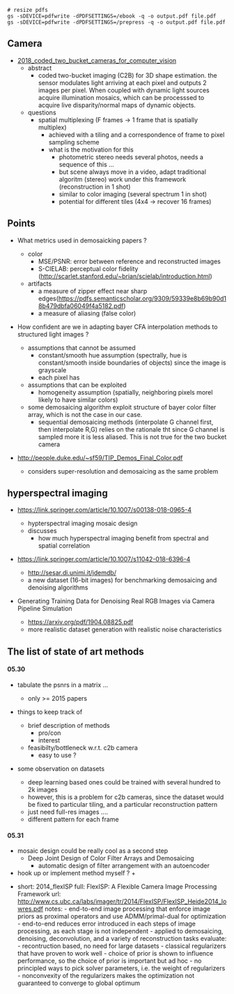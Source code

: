 

```
# resize pdfs
gs -sDEVICE=pdfwrite -dPDFSETTINGS=/ebook -q -o output.pdf file.pdf
gs -sDEVICE=pdfwrite -dPDFSETTINGS=/prepress -q -o output.pdf file.pdf
```

## Camera

+ [2018_coded_two_bucket_cameras_for_computer_vision](2018_coded_two_bucket_cameras_for_computer_vision.pdf)
    + abstract 
        + coded two-bucket imaging (C2B) for 3D shape estimation.  the sensor modulates light arriving at each pixel and outputs 2 images per pixel. When coupled with dynamic light sources acquire illumination mosaics, which can be processsed to acquire live disparity/normal maps of dynamic objects.
    + questions
        + spatial multiplexing (F frames -> 1 frame that is spatially multiplex)
            + achieved with a tiling and a correspondence of frame to pixel sampling scheme
            + what is the motivation for this
                + photometric stereo needs several photos, needs a sequence of this ...
                + but scene always move in a video, adapt traditional algoritm (stereo) work under this framework (reconstruction in 1 shot)
                + similar to color imaging (several spectrum 1 in shot)
                + potential for different tiles (4x4 -> recover 16 frames)


## Points

+ What metrics used in demosaicking papers ?
    + color
        + MSE/PSNR: error between reference and reconstructed images
        + S-CIELAB: perceptual color fidelity (http://scarlet.stanford.edu/~brian/scielab/introduction.html)
    + artifacts
        + a measure of zipper effect near sharp edges(https://pdfs.semanticscholar.org/9309/59339e8b69b90d18b479dbfa06049f4a5182.pdf)
        + a measure of aliasing (false color)
+ How confident are we in adapting bayer CFA interpolation methods to structured light images ?
    + assumptions that cannot be assumed 
        + constant/smooth hue assumption (spectrally, hue is constant/smooth inside boundaries of objects) since the image is grayscale
        + each pixel has 
    + assumptions that can be exploited 
        + homogeneity assumption (spatially, neighboring pixels morel likely to have similar colors)
    + some demosaicing algorithm exploit structure of bayer color filter array, which is not the case in our case.
        + sequential demosaicing methods (interpolate G channel first, then interpolate R,G) relies on the rationale tht since G channel is sampled more it is less aliased. This is not true for the two bucket camera


+ http://people.duke.edu/~sf59/TIP_Demos_Final_Color.pdf
    + considers super-resolution and demosaicing as the same problem



## hyperspectral imaging


+ https://link.springer.com/article/10.1007/s00138-018-0965-4
    + hypterspectral imaging mosaic design
    +  discusses
        + how much hyperspectral imaging benefit from spectral and spatial correlation 

+ https://link.springer.com/article/10.1007/s11042-018-6396-4
    + http://sesar.di.unimi.it/jdemdb/
    + a new dataset (16-bit images) for benchmarking demosaicing and denoising algorithms

+ Generating Training Data for Denoising Real RGB Images via Camera Pipeline Simulation
    + https://arxiv.org/pdf/1904.08825.pdf
    + more realistic dataset generation with realistic noise characteristics


## The list of state of art methods


#### 05.30

+ tabulate the psnrs in a matrix ...
    + only >= 2015 papers
+ things to keep track of
    + brief description of methods
        + pro/con
        + interest
    + feasibilty/bottleneck w.r.t. c2b camera
        + easy to use ?

+ some observation on datasets
    - deep learning based ones could be trained with several hundred to 2k images
    - however, this is a problem for c2b cameras, since the dataset would be fixed to particular tiling, and a particular reconstruction pattern
    - just need full-res images .... 
    - different pattern for each frame

    
#### 05.31

+ mosaic design could be really cool as a second step
    + Deep Joint Design of Color Filter Arrays and Demosaicing
        + automatic design of filter arrangement with an autoencoder
+ hook up or implement method myself ?
    + 




- 
    short: 2014_flexISP
    full: FlexISP: A Flexible Camera Image Processing Framework
    url: http://www.cs.ubc.ca/labs/imager/tr/2014/FlexISP/FlexISP_Heide2014_lowres.pdf
    notes:
        - end-to-end image processing that enforce image priors as proximal operators and use ADMM/primal-dual for optimization
        - end-to-end reduces error introduced in each steps of image processing, as each stage is not independent
        - applied to demosaicing, denoising, deconvolution, and a variety of reconstruction tasks
    evaluate:
        - recontruction based, no need for large datasets
        - classical regularizers that have proven to work well
        - choice of prior is shown to influence performance, so the choice of prior is important but ad hoc
        - no principled ways to pick solver parameters, i.e. the weight of regularizers
        - nonconvexity of the regularizers makes the optimization not guaranteed to converge to global optimum
        
